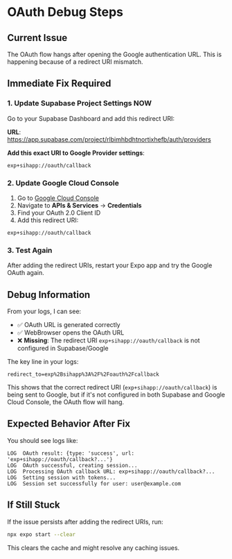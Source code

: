 # OAuth Debug Steps

## Current Issue
The OAuth flow hangs after opening the Google authentication URL. This is happening because of a redirect URI mismatch.

## Immediate Fix Required

### 1. Update Supabase Project Settings NOW

Go to your Supabase Dashboard and add this redirect URI:

**URL**: https://app.supabase.com/project/rlbimhbdhtnortixhefb/auth/providers

**Add this exact URI to Google Provider settings**:
```
exp+sihapp://oauth/callback
```

### 2. Update Google Cloud Console

1. Go to [Google Cloud Console](https://console.cloud.google.com/)
2. Navigate to **APIs & Services** → **Credentials**
3. Find your OAuth 2.0 Client ID
4. Add this redirect URI:
```
exp+sihapp://oauth/callback
```

### 3. Test Again

After adding the redirect URIs, restart your Expo app and try the Google OAuth again.

## Debug Information

From your logs, I can see:
- ✅ OAuth URL is generated correctly
- ✅ WebBrowser opens the OAuth URL
- ❌ **Missing**: The redirect URI `exp+sihapp://oauth/callback` is not configured in Supabase/Google

The key line in your logs:
```
redirect_to=exp%2Bsihapp%3A%2F%2Foauth%2Fcallback
```

This shows that the correct redirect URI (`exp+sihapp://oauth/callback`) is being sent to Google, but if it's not configured in both Supabase and Google Cloud Console, the OAuth flow will hang.

## Expected Behavior After Fix

You should see logs like:
```
LOG  OAuth result: {type: 'success', url: 'exp+sihapp://oauth/callback?...'}
LOG  OAuth successful, creating session...
LOG  Processing OAuth callback URL: exp+sihapp://oauth/callback?...
LOG  Setting session with tokens...
LOG  Session set successfully for user: user@example.com
```

## If Still Stuck

If the issue persists after adding the redirect URIs, run:
```bash
npx expo start --clear
```

This clears the cache and might resolve any caching issues.